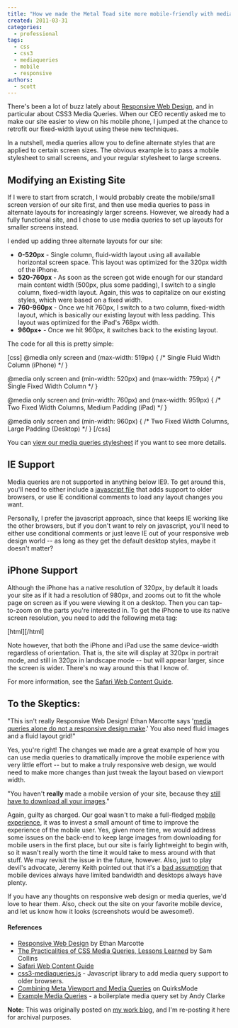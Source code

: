```yaml
---
title: "How we made the Metal Toad site more mobile-friendly with media queries"
created: 2011-03-31
categories: 
  - professional
tags: 
  - css
  - css3
  - mediaqueries
  - mobile
  - responsive
authors: 
  - scott
---
```


There's been a lot of buzz lately about [Responsive Web Design](http://www.alistapart.com/articles/responsive-web-design/), and in particular about CSS3 Media Queries. When our CEO recently asked me to make our site easier to view on his mobile phone, I jumped at the chance to retrofit our fixed-width layout using these new techniques.

In a nutshell, media queries allow you to define alternate styles that are applied to certain screen sizes. The obvious example is to pass a mobile stylesheet to small screens, and your regular stylesheet to large screens.

## Modifying an Existing Site

If I were to start from scratch, I would probably create the mobile/small screen version of our site first, and then use media queries to pass in alternate layouts for increasingly larger screens. However, we already had a fully functional site, and I chose to use media queries to set up layouts for smaller screens instead.

I ended up adding three alternate layouts for our site:

- **0-520px** - Single column, fluid-width layout using all available horizontal screen space. This layout was optimized for the 320px width of the iPhone.
- **520-760px** - As soon as the screen got wide enough for our standard main content width (500px, plus some padding), I switch to a single column, fixed-width layout. Again, this was to capitalize on our existing styles, which were based on a fixed width.
- **760-960px** - Once we hit 760px, I switch to a two column, fixed-width layout, which is basically our existing layout with less padding. This layout was optimized for the iPad's 768px width.
- **960px+** - Once we hit 960px, it switches back to the existing layout.

The code for all this is pretty simple:

\[css\] @media only screen and (max-width: 519px) { /\* Single Fluid Width Column (iPhone) \*/ }

@media only screen and (min-width: 520px) and (max-width: 759px) { /\* Single Fixed Width Column \*/ }

@media only screen and (min-width: 760px) and (max-width: 959px) { /\* Two Fixed Width Columns, Medium Padding (iPad) \*/ }

@media only screen and (min-width: 960px) { /\* Two Fixed Width Columns, Large Padding (Desktop) \*/ } \[/css\]

You can [view our media queries stylesheet](http://www.metaltoad.com/sites/all/themes/metaltoad/css/media.css) if you want to see more details.

## IE Support

Media queries are not supported in anything below IE9. To get around this, you'll need to either include a [javascript file](http://code.google.com/p/css3-mediaqueries-js/) that adds support to older browsers, or use IE conditional comments to load any layout changes you want.

Personally, I prefer the javascript approach, since that keeps IE working like the other browsers, but if you don't want to rely on javascript, you'll need to either use conditional comments or just leave IE out of your responsive web design world -- as long as they get the default desktop styles, maybe it doesn't matter?

## iPhone Support

Although the iPhone has a native resolution of 320px, by default it loads your site as if it had a resolution of 980px, and zooms out to fit the whole page on screen as if you were viewing it on a desktop. Then you can tap-to-zoom on the parts you're interested in. To get the iPhone to use its native screen resolution, you need to add the following meta tag:

\[html\]<meta name="viewport" content="width=device-width">\[/html\]

Note however, that both the iPhone and iPad use the same device-width regardless of orientation. That is, the site will display at 320px in portrait mode, and still in 320px in landscape mode -- but will appear larger, since the screen is wider. There's no way around this that I know of.

For more information, see the [Safari Web Content Guide](http://developer.apple.com/library/safari/#documentation/AppleApplications/Reference/SafariWebContent/Introduction/Introduction.html).

## To the Skeptics:

"This isn't really Responsive Web Design! Ethan Marcotte says '[media queries alone do not a responsive design make](http://jeffcroft.com/blog/2010/aug/06/responsive-web-design-and-mobile-context/#c166264).' You also need fluid images and a fluid layout grid!"

Yes, you're right! The changes we made are a great example of how you can use media queries to dramatically improve the mobile experience with very little effort -- but to make a truly responsive web design, we would need to make more changes than just tweak the layout based on viewport width.

"You haven't **really** made a mobile version of your site, because they [still have to download all your images](http://www.cloudfour.com/css-media-query-for-mobile-is-fools-gold/)."

Again, guilty as charged. Our goal wasn't to make a full-fledged [mobile experience](https://twitter.com/#!/zeldman/status/52522842591473664), it was to invest a small amount of time to improve the experience of the mobile user. Yes, given more time, we would address some issues on the back-end to keep large images from downloading for mobile users in the first place, but our site is fairly lightweight to begin with, so it wasn't really worth the time it would take to mess around with that stuff. We may revisit the issue in the future, however. Also, just to play devil's advocate, Jeremy Keith pointed out that it's a [bad assumption](http://adactio.com/journal/4443/) that mobile devices always have limited bandwidth and desktops always have plenty.

If you have any thoughts on responsive web design or media queries, we'd love to hear them. Also, check out the site on your favorite mobile device, and let us know how it looks (screenshots would be awesome!).

#### References

- [Responsive Web Design](http://www.alistapart.com/articles/responsive-web-design/) by Ethan Marcotte
- [The Practicalities of CSS Media Queries, Lessons Learned](http://blog.bloop.co/the-practicalities-of-css-media-queries-lesso) by Sam Collins
- [Safari Web Content Guide](http://developer.apple.com/library/safari/#documentation/AppleApplications/Reference/SafariWebContent/Introduction/Introduction.html)
- [css3-mediaqueries.js](http://code.google.com/p/css3-mediaqueries-js/) - Javascript library to add media query support to older browsers.
- [Combining Meta Viewport and Media Queries](http://www.quirksmode.org/blog/archives/2010/09/combining_meta.html) on QuirksMode
- [Example Media Queries](http://stuffandnonsense.co.uk/blog/about/hardboiled_css3_media_queries) - a boilerplate media query set by Andy Clarke

**Note:** This was originally posted on [my work blog](http://metaltoad.com/blog/scott), and I'm re-posting it here for archival purposes.
